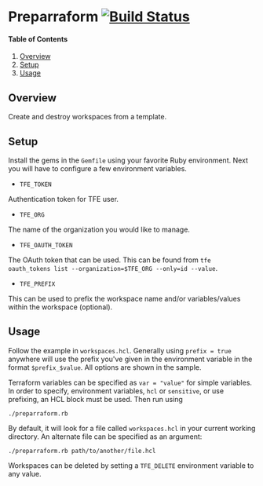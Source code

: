 # Preparraform [![Build Status](https://travis-ci.org/WhatsARanjit/terraform-preparraform.svg?branch=hcl)](https://travis-ci.org/WhatsARanjit/terraform-preparraform)

#### Table of Contents

1. [Overview](#overview)
1. [Setup](#setup)
1. [Usage](#usage)


## Overview

Create and destroy workspaces from a template.

## Setup

Install the gems in the `Gemfile` using your favorite Ruby environment.
Next you will have to configure a few environment variables.

* `TFE_TOKEN`

Authentication token for TFE user.

* `TFE_ORG`

The name of the organization you would like to manage.

* `TFE_OAUTH_TOKEN`

The OAuth token that can be used.  This can be found from `tfe oauth_tokens list --organization=$TFE_ORG --only=id --value`.

* `TFE_PREFIX`

This can be used to prefix the workspace name and/or variables/values within the workspace (optional).

## Usage

Follow the example in `workspaces.hcl`.  Generally using `prefix = true` anywhere will use the prefix you've given in the environment variable in the format `$prefix_$value`.  All options are shown in the sample.

Terraform variables can be specified as `var = "value"` for simple variables.  In order to specify, environment variables, `hcl` or `sensitive`, or use prefixing, an HCL block must be used.  Then run using

```
./preparraform.rb
```

By default, it will look for a file called `workspaces.hcl` in your current working directory.  An alternate file can be specified as an argument:

```
./preparraform.rb path/to/another/file.hcl
```

Workspaces can be deleted by setting a `TFE_DELETE` environment variable to any value.
